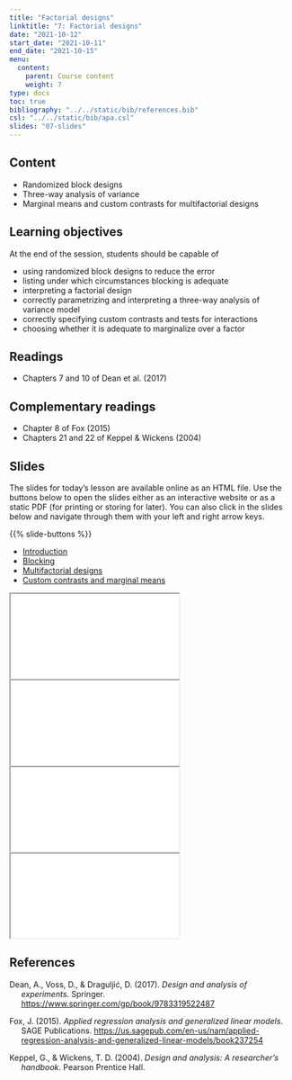 ```yaml
---
title: "Factorial designs"
linktitle: "7: Factorial designs"
date: "2021-10-12"
start_date: "2021-10-11"
end_date: "2021-10-15"
menu:
  content:
    parent: Course content
    weight: 7
type: docs
toc: true
bibliography: "../../static/bib/references.bib"
csl: "../../static/bib/apa.csl"
slides: "07-slides"
---
```


## Content

-   Randomized block designs
-   Three-way analysis of variance
-   Marginal means and custom contrasts for multifactorial designs

## Learning objectives

At the end of the session, students should be capable of

-   using randomized block designs to reduce the error
-   listing under which circumstances blocking is adequate
-   interpreting a factorial design
-   correctly parametrizing and interpreting a three-way analysis of variance model
-   correctly specifying custom contrasts and tests for interactions
-   choosing whether it is adequate to marginalize over a factor

## Readings

-   <i class="fas fa-book"></i> Chapters 7 and 10 of Dean et al. (2017)

## Complementary readings

-   <i class="fas fa-book"></i> Chapter 8 of Fox (2015)
-   <i class="fas fa-book"></i> Chapters 21 and 22 of Keppel & Wickens (2004)

## Slides

The slides for today’s lesson are available online as an HTML file. Use the buttons below to open the slides either as an interactive website or as a static PDF (for printing or storing for later). You can also click in the slides below and navigate through them with your left and right arrow keys.

{{% slide-buttons %}}

<ul class="nav nav-tabs" id="slide-tabs" role="tablist">
<li class="nav-item">
<a class="nav-link active" id="introduction-tab" data-toggle="tab" href="#introduction" role="tab" aria-controls="introduction" aria-selected="true">Introduction</a>
</li>
<li class="nav-item">
<a class="nav-link" id="blocking-tab" data-toggle="tab" href="#blocking" role="tab" aria-controls="blocking" aria-selected="false">Blocking</a>
</li>
<li class="nav-item">
<a class="nav-link" id="multifactorial-designs-tab" data-toggle="tab" href="#multifactorial-designs" role="tab" aria-controls="multifactorial-designs" aria-selected="false">Multifactorial designs</a>
</li>
<li class="nav-item">
<a class="nav-link" id="custom-contrasts-and-marginal-means-tab" data-toggle="tab" href="#custom-contrasts-and-marginal-means" role="tab" aria-controls="custom-contrasts-and-marginal-means" aria-selected="false">Custom contrasts and marginal means</a>
</li>
</ul>

<div id="slide-tabs" class="tab-content">

<div id="introduction" class="tab-pane fade show active" role="tabpanel" aria-labelledby="introduction-tab">

<div class="embed-responsive embed-responsive-16by9">

<iframe class="embed-responsive-item" src="/slides/07-slides.html#1">
</iframe>

</div>

</div>

<div id="blocking" class="tab-pane fade" role="tabpanel" aria-labelledby="blocking-tab">

<div class="embed-responsive embed-responsive-16by9">

<iframe class="embed-responsive-item" src="/slides/07-slides.html#blocking">
</iframe>

</div>

</div>

<div id="multifactorial-designs" class="tab-pane fade" role="tabpanel" aria-labelledby="multifactorial-designs-tab">

<div class="embed-responsive embed-responsive-16by9">

<iframe class="embed-responsive-item" src="/slides/07-slides.html#factorial-designs">
</iframe>

</div>

</div>

<div id="custom-contrasts-and-marginal-means" class="tab-pane fade" role="tabpanel" aria-labelledby="custom-contrasts-and-marginal-means-tab">

<div class="embed-responsive embed-responsive-16by9">

<iframe class="embed-responsive-item" src="/slides/07-slides.html#contrasts">
</iframe>

</div>

</div>

</div>

## References

<div id="refs" class="references csl-bib-body hanging-indent" line-spacing="2">

<div id="ref-Dean:2017" class="csl-entry">

Dean, A., Voss, D., & Draguljić, D. (2017). *Design and analysis of experiments*. Springer. <https://www.springer.com/gp/book/9783319522487>

</div>

<div id="ref-Fox:2015" class="csl-entry">

Fox, J. (2015). *Applied regression analysis and generalized linear models*. SAGE Publications. <https://us.sagepub.com/en-us/nam/applied-regression-analysis-and-generalized-linear-models/book237254>

</div>

<div id="ref-Keppel/Wickens:2004" class="csl-entry">

Keppel, G., & Wickens, T. D. (2004). *Design and analysis: A researcher’s handbook*. Pearson Prentice Hall.

</div>

</div>
